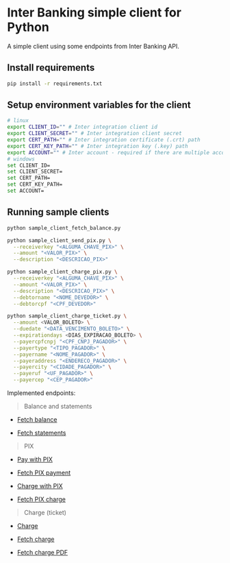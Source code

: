 # Inter Banking simple client for Python

A simple client using some endpoints from Inter Banking API.

## Install requirements

```bash
pip install -r requirements.txt
```

## Setup environment variables for the client

```bash
# linux
export CLIENT_ID="" # Inter integration client id
export CLIENT_SECRET="" # Inter integration client secret
export CERT_PATH="" # Inter integration certificate (.crt) path
export CERT_KEY_PATH="" # Inter integration key (.key) path
export ACCOUNT="" # Inter account - required if there are multiple accounts
# windows
set CLIENT_ID=
set CLIENT_SECRET=
set CERT_PATH=
set CERT_KEY_PATH=
set ACCOUNT=
```

## Running sample clients

```bash
python sample_client_fetch_balance.py

python sample_client_send_pix.py \
  --receiverkey "<ALGUMA_CHAVE_PIX>" \
  --amount "<VALOR_PIX>" \
  --description "<DESCRICAO_PIX>"

python sample_client_charge_pix.py \
  --receiverkey "<ALGUMA_CHAVE_PIX>" \
  --amount "<VALOR_PIX>" \
  --description "<DESCRICAO_PIX>" \
  --debtorname "<NOME_DEVEDOR>" \
  --debtorcpf "<CPF_DEVEDOR>"

python sample_client_charge_ticket.py \
  --amount <VALOR_BOLETO> \
  --duedate "<DATA_VENCIMENTO_BOLETO>" \
  --expirationdays <DIAS_EXPIRACAO_BOLETO> \
  --payercpfcnpj "<CPF_CNPJ_PAGADOR>" \
  --payertype "<TIPO_PAGADOR>" \
  --payername "<NOME_PAGADOR>" \
  --payeraddress "<ENDERECO_PAGADOR>" \
  --payercity "<CIDADE_PAGADOR>" \
  --payeruf "<UF_PAGADOR>" \
  --payercep "<CEP_PAGADOR>"
```

Implemented endpoints:

> Balance and statements

- [Fetch balance](https://developers.inter.co/references/banking#tag/Saldo/operation/Saldo)

- [Fetch statements](https://developers.inter.co/references/banking#tag/Extrato/operation/Extrato)

> PIX

- [Pay with PIX](https://developers.inter.co/references/banking#tag/Pix-Pagamento/operation/realizarPagamentoPix)

- [Fetch PIX payment](https://developers.inter.co/references/banking#tag/Pix-Pagamento/operation/consultarPagamentoPix)

- [Charge with PIX](https://developers.inter.co/references/pix#tag/Cobranca-Imediata/paths/~1cob~1%7Btxid%7D/put)

- [Fetch PIX charge](https://developers.inter.co/references/pix#tag/Cobranca-Imediata/paths/~1cob~1%7Btxid%7D/get)

> Charge (ticket)

- [Charge](https://developers.inter.co/references/cobranca-bolepix#tag/Cobranca/operation/emitirCobrancaAsync)

- [Fetch charge](https://developers.inter.co/references/cobranca-bolepix#tag/Cobranca/operation/recuperarCobrancaDetalhada)

- [Fetch charge PDF](https://developers.inter.co/references/cobranca-bolepix#tag/Cobranca/operation/obterPdfCobranca)
